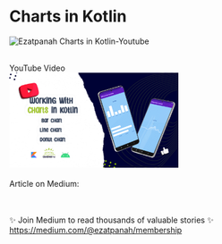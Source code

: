 # Charts in Kotlin 

<img alt="Ezatpanah  Charts in Kotlin-Youtube" src="https://emojipedia-us.s3.amazonaws.com/content/2020/04/05/yt.png" width="3%"></a>


<br>
YouTube Video 
<br> 
<a href="" target="_blank"><img alt="Ezatpanah Charts in Kotlin-Youtube" src="screenshots/cover-chart.jpg" width="60%"></a>


<br> 
<br> 
Article on Medium:
<br>

<br>
<br>

✨ Join Medium to read thousands of valuable stories ✨
<br>
https://medium.com/@ezatpanah/membership

